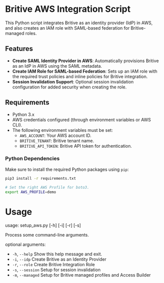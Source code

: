 # Britive AWS Integration Script

This Python script integrates Britive as an identity provider (IdP) in AWS, and also creates an IAM role with SAML-based federation for Britive-managed roles.

## Features

- **Create SAML Identity Provider in AWS**: Automatically provisions Britive as an IdP in AWS using the SAML metadata.
- **Create IAM Role for SAML-based Federation**: Sets up an IAM role with the required trust policies and inline policies for Britive integration.
- **Session Invalidation Support**: Optional session invalidation configuration for added security when creating the role.

## Requirements

- Python 3.x
- AWS credentials configured (through environment variables or AWS CLI).
- The following environment variables must be set:
  - `AWS_ACCOUNT`: Your AWS account ID.
  - `BRITIVE_TENANT`: Britive tenant name.
  - `BRITIVE_API_TOKEN`: Britive API token for authentication.

### Python Dependencies

Make sure to install the required Python packages using `pip`:

```bash
pip3 install -r requirements.txt

# Set the right AWS Profile for boto3. 
export AWS_PROFILE=demo
```

# Usage

usage: setup_aws.py [-h] [-i] [-r] [-s]

Process some command-line arguments.

optional arguments:
-  `-h`, `--help`        Show this help message and exit.
-  `-i`, `--idp`         Create Britive as an Identity Provider
-  `-r`, `--role`        Create Britive Integration Role
-  `-s`, `--session`     Setup for session invalidation
-  `-m`, `--managed`     Setup for Britive managed profiles and Access Builder
